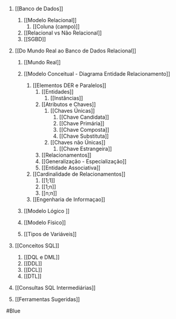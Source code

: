 1. [[Banco de Dados]]
	1. [[Modelo Relacional]]
		1. [[Coluna (campo)]]
	2. [[Relacional vs Não Relacional]] 
	3. [[SGBD]]

2. [[Do Mundo Real ao Banco de Dados Relacional]]
	1. [[Mundo Real]]
	
	2. [[Modelo Conceitual - Diagrama Entidade Relacionamento]]
		1. [[Elementos DER e Paralelos]]
			1. [[Entidades]]
				1. [[Instâncias]]
			2. [[Atributos e Chaves]]
				1. [[Chaves Únicas]]
					  1. [[Chave Candidata]] 
					  2. [[Chave Primária]]
					  3. [[Chave Composta]]
					  4. [[Chave Substituta]]
				2. [[Chaves não Únicas]]
					  1. [[Chave Estrangeira]]
			3. [[Relacionamentos]]
			4. [[Generalização - Especialização]]
			5. [[Entidade Associativa]]
		2. [[Cardinalidade de Relacionamentos]]
			1. [[1;1]]
			2. [[1;n]]
			3. [[n;n]]
		3. [[Engenharia de Informaçao]]
	
	3. [[Modelo Lógico ]]
	
	4. [[Modelo Físico]] 
	
	5. [[Tipos de Variáveis]] 

3. [[Conceitos SQL]]
	1. [[DQL e DML]]
	2. [[DDL]]
	3. [[DCL]]
	4. [[DTL]]

4. [[Consultas SQL Intermediárias]]

5. [[Ferramentas Sugeridas]]

#Blue